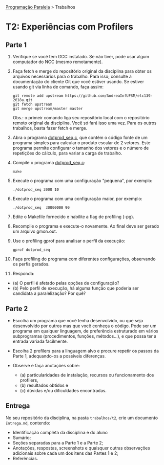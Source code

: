 [Programação Paralela](https://github.com/AndreaInfUFSM/elc139-2018a) > Trabalhos

# T2: Experiências com Profilers


## Parte 1

1. Verifique se você tem GCC instalado. Se não tiver, pode usar algum computador do NCC (mesmo remotamente).

2. Faça fetch e merge do repositório original da disciplina para obter os arquivos necessários para o trabalho. 
Para isso, consulte a documentação do cliente Git que você estiver usando. Se estiver usando git via linha de comando, faça assim:
   ```
   git remote add upstream https://github.com/AndreaInfUFSM/elc139-2018a.git
   git fetch upstream
   git merge upstream/master master
   ```
   Obs.: o primeir comando liga seu repositório local com o repositório remoto original da disciplina. Você só fará isso uma vez. 
   Para os outros trabalhos, basta fazer fetch e merge.
  
3. Abra o programa [dotprod_seq.c](dotprod_seq/dotprod_seq.c), que contém o código fonte de um programa simples para calcular o produto escalar de 2 vetores. 
Este programa permite configurar o tamanho dos vetores e o número de repetições do cálculo, para variar a carga de trabalho.

3. Compile o programa [dotprod_seq.c](dotprod_seq/dotprod_seq.c):

   ```
   make
   ```

4. Execute o programa com uma configuração "pequena", por exemplo:

   ```
   ./dotprod_seq 3000 10
   ```

5. Execute o programa com uma configuração maior, por exemplo:

   ```
   ./dotprod_seq  30000000 90
   ```

6. Edite o Makefile fornecido e habilite a flag de profiling (-pg).

7. Recompile o programa e execute-o novamente. Ao final deve ser gerado um arquivo gmon.out.

8. Use o profiling gprof para analisar o perfil da execução:

   ```
   gprof dotprod_seq
   ```

9. Faça profiling do programa com diferentes configurações, observando os perfis gerados.

10. Responda:
  - (a) O perfil é afetado pelas opções de configuração?
  - (b) Pelo perfil de execução, há alguma função que poderia ser candidata a paralelização? Por quê?



## Parte 2


+ Escolha um programa que você tenha desenvolvido, ou que seja desenvolvido por outros mas que você conheça o código. 
Pode ser um programa em qualquer linguagem, de preferência estruturado em vários subprogramas (procedimentos, funções, métodos...), e que possa ter a entrada variada facilmente.

+ Escolha 2 profilers para a linguagem alvo e procure repetir os passos da Parte 1, adequando-os a possíveis diferenças.

+ Observe e faça anotações sobre: 
   - (a) particularidades de instalação, recursos ou funcionamento dos profilers, 
   - (b) resultados obtidos e 
   - (c) dúvidas e/ou dificuldades encontradas.


## Entrega

No seu repositório da disciplina, na pasta `trabalhos/t2`, crie um documento `Entrega.md`, contendo:
 - Identificação completa da disciplina e do aluno
 - Sumário;
 - Seções separadas para a Parte 1 e a Parte 2;
 - Anotações, respostas, screenshots e quaisquer outras observações adicionais sobre cada um dos itens das Partes 1 e 2;
 - Referências.




